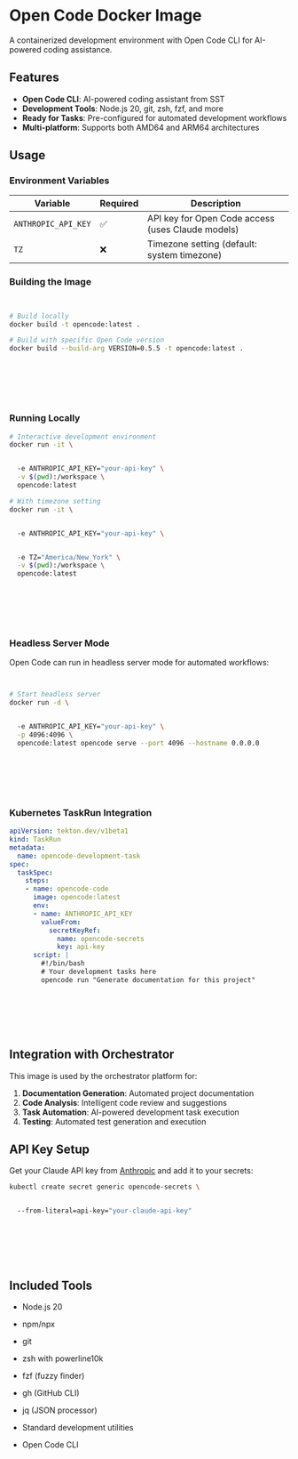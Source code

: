 # Open Code Docker Image

A containerized development environment with Open Code CLI for AI-powered coding assistance.



## Features

- **Open Code CLI**: AI-powered coding assistant from SST
- **Development Tools**: Node.js 20, git, zsh, fzf, and more
- **Ready for Tasks**: Pre-configured for automated development workflows
- **Multi-platform**: Supports both AMD64 and ARM64 architectures



## Usage

### Environment Variables

| Variable | Required | Description |
|----------|----------|-------------|
| `ANTHROPIC_API_KEY` | ✅ | API key for Open Code access (uses Claude models) |
| `TZ` | ❌ | Timezone setting (default: system timezone) |

### Building the Image





```bash


# Build locally
docker build -t opencode:latest .

# Build with specific Open Code version
docker build --build-arg VERSION=0.5.5 -t opencode:latest .








```

### Running Locally





```bash
# Interactive development environment
docker run -it \


  -e ANTHROPIC_API_KEY="your-api-key" \
  -v $(pwd):/workspace \
  opencode:latest

# With timezone setting
docker run -it \


  -e ANTHROPIC_API_KEY="your-api-key" \


  -e TZ="America/New_York" \
  -v $(pwd):/workspace \
  opencode:latest








```



### Headless Server Mode

Open Code can run in headless server mode for automated workflows:





```bash


# Start headless server
docker run -d \


  -e ANTHROPIC_API_KEY="your-api-key" \
  -p 4096:4096 \
  opencode:latest opencode serve --port 4096 --hostname 0.0.0.0








```

### Kubernetes TaskRun Integration





```yaml
apiVersion: tekton.dev/v1beta1
kind: TaskRun
metadata:
  name: opencode-development-task
spec:
  taskSpec:
    steps:
    - name: opencode-code
      image: opencode:latest
      env:
      - name: ANTHROPIC_API_KEY
        valueFrom:
          secretKeyRef:
            name: opencode-secrets
            key: api-key
      script: |
        #!/bin/bash
        # Your development tasks here
        opencode run "Generate documentation for this project"








```

## Integration with Orchestrator

This image is used by the orchestrator platform for:

1. **Documentation Generation**: Automated project documentation
2. **Code Analysis**: Intelligent code review and suggestions
3. **Task Automation**: AI-powered development task execution
4. **Testing**: Automated test generation and execution



## API Key Setup

Get your Claude API key from [Anthropic](https://console.anthropic.com) and add it to your secrets:





```bash
kubectl create secret generic opencode-secrets \


  --from-literal=api-key="your-claude-api-key"








```

## Included Tools



- Node.js 20


- npm/npx


- git


- zsh with powerline10k


- fzf (fuzzy finder)


- gh (GitHub CLI)


- jq (JSON processor)


- Standard development utilities


- Open Code CLI

